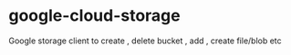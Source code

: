 # google-cloud-storage
Google storage client to create , delete bucket , add , create  file/blob etc 
